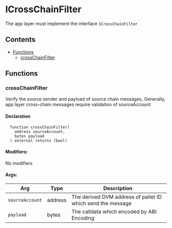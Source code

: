 # ICrossChainFilter


The app layer must implement the interface `ICrossChainFilter`


## Contents
<!-- START doctoc generated TOC please keep comment here to allow auto update -->
<!-- DON'T EDIT THIS SECTION, INSTEAD RE-RUN doctoc TO UPDATE -->

- [Functions](#functions)
  - [crossChainFilter](#crosschainfilter)

<!-- END doctoc generated TOC please keep comment here to allow auto update -->




## Functions

### crossChainFilter
Verify the source sender and payload of source chain messages,
Generally, app layer cross-chain messages require validation of sourceAccount



#### Declaration
```solidity
  function crossChainFilter(
    address sourceAccount,
    bytes payload
  ) external returns (bool)
```

#### Modifiers:
No modifiers

#### Args:
| Arg | Type | Description |
| --- | --- | --- |
|`sourceAccount` | address | The derived DVM address of pallet ID which send the message
|`payload` | bytes | The calldata which encoded by ABI Encoding



